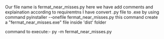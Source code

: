 Our file name is fermat_near_misses.py
here we have add comments and explaination according to requiremtns
I have convert .py file to .exe by using command pyinstaller --onefile fermat_near_misses.py
this command create a "fermat_near_misses.exe" file inside 'dist' folder

command to execute:- py -m fermat_near_misses.py 